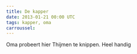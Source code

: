 ```yaml
---
title: De kapper
date: 2013-01-21 00:00 UTC
tags: kapper, oma
carroussel:
---
```

Oma probeert hier Thijmen te knippen. Heel handig
